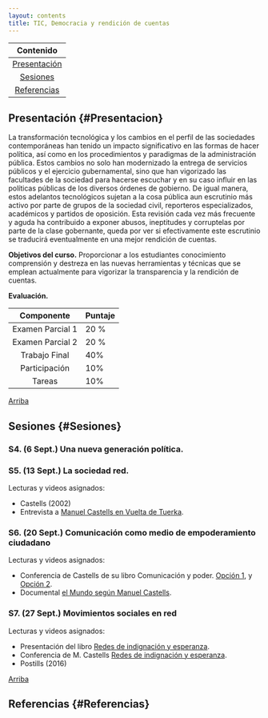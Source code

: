 ```yaml
---
layout: contents
title: TIC, Democracia y rendición de cuentas
---
```


| Contenido |
| :---: |
| [Presentación](#Presentacion) |
| [Sesiones](#Sesiones) |
| [Referencias](#Referencias) |


## Presentación {#Presentacion}

La transformación tecnológica y los cambios en el perfil de las sociedades contemporáneas han tenido un impacto significativo en las formas de hacer política, así como en los procedimientos y paradigmas de la administración pública. Estos cambios no solo han modernizado la entrega de servicios públicos y el ejercicio gubernamental, sino que han vigorizado las facultades de la sociedad para hacerse escuchar y en su caso influir en las políticas públicas de los diversos órdenes de gobierno. De igual manera, estos adelantos tecnológicos sujetan a la cosa pública aun escrutinio más activo por parte de grupos de la sociedad civil, reporteros especializados, académicos y partidos de oposición. Esta revisión cada vez más frecuente y aguda ha contribuido a exponer abusos, ineptitudes y corruptelas por parte de la clase gobernante, queda por ver si efectivamente este escrutinio se traducirá eventualmente en una mejor rendición de cuentas.

**Objetivos del curso.** Proporcionar a los estudiantes conocimiento comprensión y destreza en las nuevas herramientas y técnicas que se emplean actualmente para vigorizar la transparencia y la rendición de cuentas.

**Evaluación.**

| Componente       | Puntaje  |
|:-------------:   | -------------- |
| Examen Parcial 1 | 20 % |
| Examen Parcial 2 | 20 % |
| Trabajo Final    | 40%  |
| Participación	   | 10%  |
| Tareas	         | 10%  |

[Arriba](#Contenido)

## Sesiones {#Sesiones}

### S4. (6 Sept.)	Una nueva generación política.

### S5. (13 Sept.) La sociedad red.

Lecturas y videos asignados:

- Castells (2002)
- Entrevista a [Manuel Castells en Vuelta de Tuerka](https://www.youtube.com/watch?v=dU-MD3NqmQ8&t=3410s).

### S6. (20 Sept.) Comunicación como medio de empoderamiento ciudadano

Lecturas y videos asignados:
-	Conferencia de Castells de su libro Comunicación y poder. [Opción 1](https://www.youtube.com/watch?v=31b6vD_cyh4), y [Opción 2](https://www.youtube.com/watch?v=wPNnSMSM5og).
-	Documental [el Mundo según Manuel Castells](https://www.youtube.com/watch?v=fUodIfrX6UE&t=1601s).

### S7. (27 Sept.)	Movimientos sociales en red

Lecturas y videos asignados:
-	Presentación del libro [Redes de indignación y esperanza](https://www.youtube.com/watch?v=S_7zOcnDvFs).
-	Conferencia de M. Castells [Redes de indignación y esperanza](https://www.youtube.com/watch?v=O4h-hrF2ObE).
-	Postills (2016)


[Arriba](#Contenido)

## Referencias {#Referencias}
